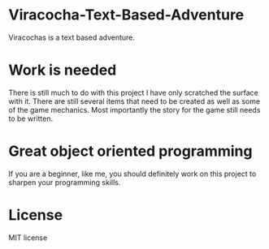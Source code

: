 # Viracocha-Text-Based-Adventure
Viracochas is a text based adventure. 

# Work is needed
There is still much to do with this project I have only scratched the surface with it. There are still several items that need to be created as well as some of the game mechanics. Most importantly the story for the game still needs to be written.

# Great object oriented programming
If you are a beginner, like me, you should definitely work on this project to sharpen your programming skills.

# License
MIT license
